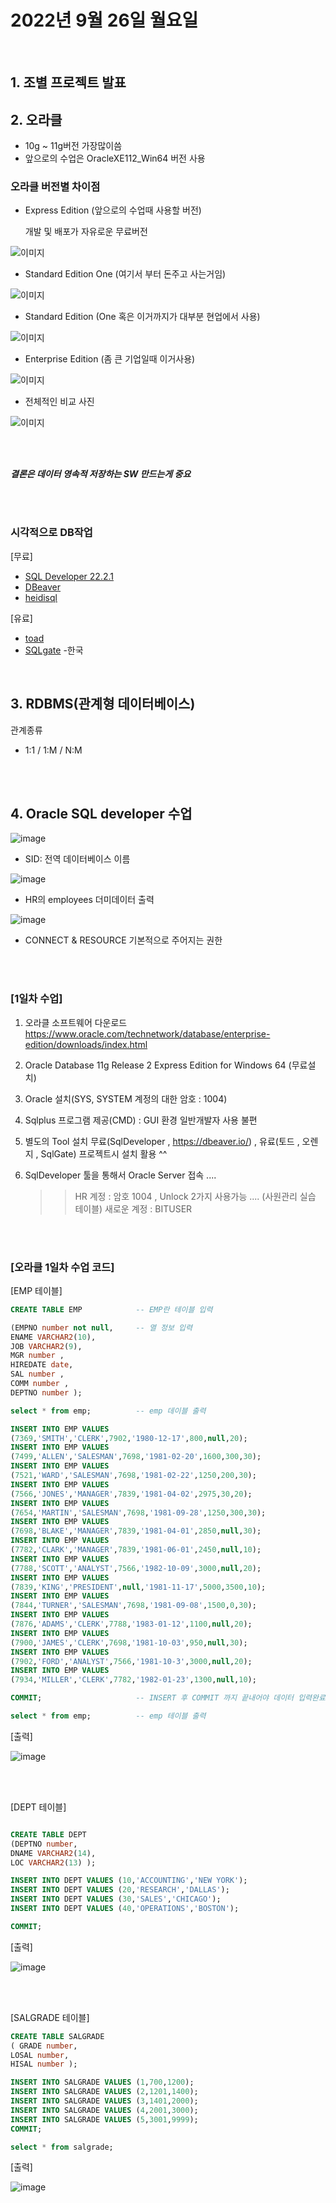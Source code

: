 # 2022년 9월 26일 월요일
<br>

## 1. 조별 프로젝트 발표

## 2. 오라클 

- 10g ~ 11g버전 가장많이씀
- 앞으로의 수업은 OracleXE112_Win64 버전 사용

### 오라클 버전별 차이점

 - Express Edition (앞으로의 수업때 사용할 버전)
    
    개발 및 배포가 자유로운 무료버전

![이미지](https://postfiles.pstatic.net/20140828_253/itu_itu_1409213022761t3j7F_JPEG/%BF%C0%B6%F3%C5%AC%B9%F6%C0%FC%BA%B0%C2%F7%C0%CC%C1%A1_1.jpg?type=w2)


 - Standard Edition One  (여기서 부터 돈주고 사는거임)

![이미지](https://postfiles.pstatic.net/20140828_244/itu_itu_1409213023395uMGVk_JPEG/%BF%C0%B6%F3%C5%AC%B9%F6%C0%FC%BA%B0%C2%F7%C0%CC%C1%A1_2.jpg?type=w2)

- Standard Edition (One 혹은 이거까지가 대부분 현업에서 사용)

![이미지](https://postfiles.pstatic.net/20140828_246/itu_itu_1409213023122f1dxo_JPEG/%BF%C0%B6%F3%C5%AC%B9%F6%C0%FC%BA%B0%C2%F7%C0%CC%C1%A1_3.jpg?type=w2)

- Enterprise Edition (좀 큰 기업일때 이거사용)

![이미지](https://postfiles.pstatic.net/20140828_191/itu_itu_1409213024333zkm7M_JPEG/%BF%C0%B6%F3%C5%AC%B9%F6%C0%FC%BA%B0%C2%F7%C0%CC%C1%A1_4.jpg?type=w2)

- 전체적인 비교 사진

![이미지](https://postfiles.pstatic.net/20140828_193/itu_itu_1409213024061Ha4ps_JPEG/%BF%C0%B6%F3%C5%AC%B9%F6%C0%FC%BA%B0%C2%F7%C0%CC%C1%A1_5.jpg?type=w2)


<br><br>

***결론은 데이터 영속적 저장하는 SW 만드는게 중요***

<br><br>


### 시각적으로 DB작업

[무료]

- [SQL Developer 22.2.1](https://www.oracle.com/database/sqldeveloper/technologies/download/)
- [DBeaver](https://dbeaver.io/download/)
- [heidisql](https://www.heidisql.com/)

[유료]

- [toad](https://toad.co.kr/product)
- [SQLgate](https://www.sqlgate.com/pricing/productLicense) -한국


<br>



## 3. RDBMS(관계형 데이터베이스)

관계종류

- 1:1 / 1:M / N:M

<br><br>

## 4. Oracle SQL developer 수업

![image](https://user-images.githubusercontent.com/92353613/192208966-be028bbe-7c2d-4f85-981f-3287efc8cbc7.png)

- SID: 전역 데이터베이스 이름


![image](https://user-images.githubusercontent.com/92353613/192213860-f591d60c-27a5-4d83-95e3-2a9580a34fb4.png)

- HR의 employees 더미데이터 출력

![image](https://user-images.githubusercontent.com/92353613/192214308-3797471e-5aa2-4f03-b95a-2a11b4155c65.png)

- CONNECT & RESOURCE 기본적으로 주어지는 권한


<br><br>

### [1일차 수업]


1. 오라클 소프트웨어 다운로드
https://www.oracle.com/technetwork/database/enterprise-edition/downloads/index.html

2. Oracle Database 11g Release 2 Express Edition for Windows 64 (무료설치)

3. Oracle 설치(SYS, SYSTEM 계정의 대한 암호 : 1004)

4. Sqlplus 프로그램 제공(CMD) : GUI 환경 일반개발자 사용 불편

5. 별도의 Tool 설치 무료(SqlDeveloper , https://dbeaver.io/)  ,
                 유료(토드 , 오렌지 , SqlGate) 프로젝트시 설치 활용 ^^

6. SqlDeveloper 툴을 통해서 Oracle Server 접속 ....
   >> HR 계정 : 암호 1004 , Unlock 2가지 사용가능 .... (사원관리 실습 테이블)
   >> 새로운 계정 : BITUSER


<br><br>

### [오라클 1일차 수업 코드]


[EMP 테이블]

```sql
CREATE TABLE EMP            -- EMP란 테이블 입력

(EMPNO number not null,     -- 열 정보 입력
ENAME VARCHAR2(10),
JOB VARCHAR2(9),
MGR number ,
HIREDATE date,
SAL number ,
COMM number ,
DEPTNO number );

select * from emp;          -- emp 데이블 출력

INSERT INTO EMP VALUES
(7369,'SMITH','CLERK',7902,'1980-12-17',800,null,20);
INSERT INTO EMP VALUES
(7499,'ALLEN','SALESMAN',7698,'1981-02-20',1600,300,30);
INSERT INTO EMP VALUES
(7521,'WARD','SALESMAN',7698,'1981-02-22',1250,200,30);
INSERT INTO EMP VALUES
(7566,'JONES','MANAGER',7839,'1981-04-02',2975,30,20);
INSERT INTO EMP VALUES
(7654,'MARTIN','SALESMAN',7698,'1981-09-28',1250,300,30);
INSERT INTO EMP VALUES
(7698,'BLAKE','MANAGER',7839,'1981-04-01',2850,null,30);
INSERT INTO EMP VALUES
(7782,'CLARK','MANAGER',7839,'1981-06-01',2450,null,10);
INSERT INTO EMP VALUES
(7788,'SCOTT','ANALYST',7566,'1982-10-09',3000,null,20);
INSERT INTO EMP VALUES
(7839,'KING','PRESIDENT',null,'1981-11-17',5000,3500,10);
INSERT INTO EMP VALUES
(7844,'TURNER','SALESMAN',7698,'1981-09-08',1500,0,30);
INSERT INTO EMP VALUES
(7876,'ADAMS','CLERK',7788,'1983-01-12',1100,null,20);
INSERT INTO EMP VALUES
(7900,'JAMES','CLERK',7698,'1981-10-03',950,null,30);
INSERT INTO EMP VALUES
(7902,'FORD','ANALYST',7566,'1981-10-3',3000,null,20);
INSERT INTO EMP VALUES
(7934,'MILLER','CLERK',7782,'1982-01-23',1300,null,10);

COMMIT;                     -- INSERT 후 COMMIT 까지 끝내어야 데이터 입력완료

select * from emp;          -- emp 테이블 출력
```

[출력]

![image](https://user-images.githubusercontent.com/92353613/192218713-19361559-5cd9-40cc-bc90-325023c1df1e.png)


<br><br>


[DEPT 테이블]

```sql

CREATE TABLE DEPT
(DEPTNO number,
DNAME VARCHAR2(14),
LOC VARCHAR2(13) );

INSERT INTO DEPT VALUES (10,'ACCOUNTING','NEW YORK');
INSERT INTO DEPT VALUES (20,'RESEARCH','DALLAS');
INSERT INTO DEPT VALUES (30,'SALES','CHICAGO');
INSERT INTO DEPT VALUES (40,'OPERATIONS','BOSTON');

COMMIT;

```

[출력]

![image](https://user-images.githubusercontent.com/92353613/192219313-e2634b57-8515-41fb-a7b4-d5ba88c41c81.png)

<br><br>

[SALGRADE 테이블]

```sql
CREATE TABLE SALGRADE
( GRADE number,
LOSAL number,
HISAL number );

INSERT INTO SALGRADE VALUES (1,700,1200);
INSERT INTO SALGRADE VALUES (2,1201,1400);
INSERT INTO SALGRADE VALUES (3,1401,2000);
INSERT INTO SALGRADE VALUES (4,2001,3000);
INSERT INTO SALGRADE VALUES (5,3001,9999);
COMMIT;

select * from salgrade;
```

[출력]

![image](https://user-images.githubusercontent.com/92353613/192219483-6878196d-848d-4f1e-ae41-a61135f46fc9.png)


